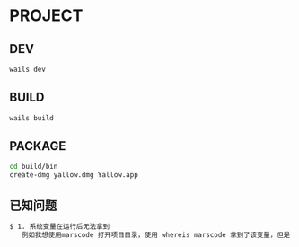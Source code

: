 # PROJECT

## DEV

````sh
wails dev
````

## BUILD

````sh
wails build
````

## PACKAGE

````sh
cd build/bin
create-dmg yallow.dmg Yallow.app
````

## 已知问题

````sh
$ 1. 系统变量在运行后无法拿到
   例如我想使用marscode 打开项目目录，使用 whereis marscode 拿到了该变量，但是 os.Env.append 后 仍然不生效
````
